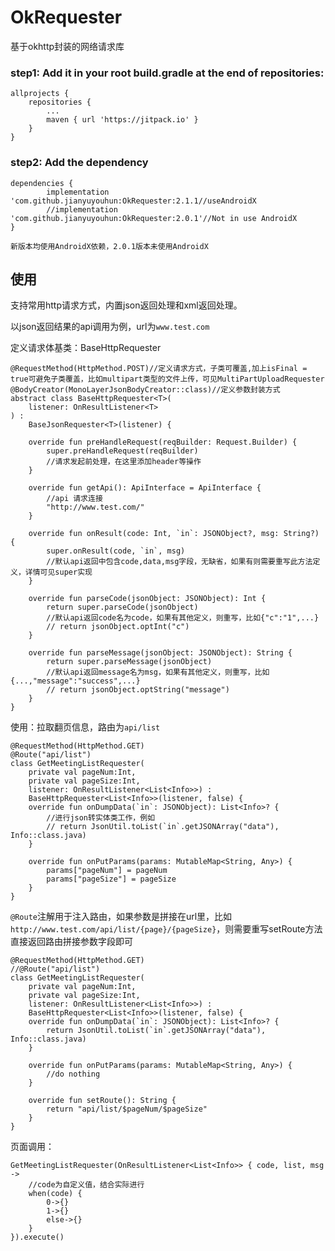 # OkRequester
基于okhttp封装的网络请求库


### step1: Add it in your root build.gradle at the end of repositories:

    allprojects {
		repositories {
			...
			maven { url 'https://jitpack.io' }
		}
	}

### step2: Add the dependency

    dependencies {
	        implementation 'com.github.jianyuyouhun:OkRequester:2.1.1//useAndroidX
	        //implementation 'com.github.jianyuyouhun:OkRequester:2.0.1'//Not in use AndroidX
	}

	新版本均使用AndroidX依赖，2.0.1版本未使用AndroidX

## 使用 ##

支持常用http请求方式，内置json返回处理和xml返回处理。

以json返回结果的api调用为例，url为`www.test.com`

定义请求体基类：BaseHttpRequester


	@RequestMethod(HttpMethod.POST)//定义请求方式，子类可覆盖,加上isFinal = true可避免子类覆盖，比如multipart类型的文件上传，可见MultiPartUploadRequester
	@BodyCreator(MonoLayerJsonBodyCreator::class)//定义参数封装方式
	abstract class BaseHttpRequester<T>(
	    listener: OnResultListener<T>
	) :
	    BaseJsonRequester<T>(listener) {
	
	    override fun preHandleRequest(reqBuilder: Request.Builder) {
	        super.preHandleRequest(reqBuilder)
	        //请求发起前处理，在这里添加header等操作
	    }
	
	    override fun getApi(): ApiInterface = ApiInterface { 
			//api 请求连接
			"http://www.test.com/"
		}
	
	    override fun onResult(code: Int, `in`: JSONObject?, msg: String?) {
	        super.onResult(code, `in`, msg)
			//默认api返回中包含code,data,msg字段，无缺省，如果有则需要重写此方法定义，详情可见super实现
	    }
	
	    override fun parseCode(jsonObject: JSONObject): Int {
			return super.parseCode(jsonObject)
			//默认api返回code名为code，如果有其他定义，则重写，比如{"c":"1",...}
			// return jsonObject.optInt("c")
	    }
	
	    override fun parseMessage(jsonObject: JSONObject): String {
	    	return super.parseMessage(jsonObject)
			//默认api返回message名为msg，如果有其他定义，则重写，比如{...,"message":"success",...}
			// return jsonObject.optString("message")
		}
	}

使用：拉取翻页信息，路由为`api/list`

	@RequestMethod(HttpMethod.GET)
	@Route("api/list")
	class GetMeetingListRequester(
	    private val pageNum:Int,
	    private val pageSize:Int,
	    listener: OnResultListener<List<Info>>) :
	    BaseHttpRequester<List<Info>>(listener, false) {
	    override fun onDumpData(`in`: JSONObject): List<Info>? {
	    	//进行json转实体类工作，例如
	        // return JsonUtil.toList(`in`.getJSONArray("data"), Info::class.java)
	    }
	
	    override fun onPutParams(params: MutableMap<String, Any>) {
	        params["pageNum"] = pageNum
	        params["pageSize"] = pageSize
	    }
	}

	
`@Route`注解用于注入路由，如果参数是拼接在url里，比如`http://www.test.com/api/list/{page}/{pageSize}`，则需要重写setRoute方法直接返回路由拼接参数字段即可

	@RequestMethod(HttpMethod.GET)
	//@Route("api/list")
	class GetMeetingListRequester(
	    private val pageNum:Int,
	    private val pageSize:Int,
	    listener: OnResultListener<List<Info>>) :
	    BaseHttpRequester<List<Info>>(listener, false) {
	    override fun onDumpData(`in`: JSONObject): List<Info>? {
	        return JsonUtil.toList(`in`.getJSONArray("data"), Info::class.java)
	    }
	
	    override fun onPutParams(params: MutableMap<String, Any>) {
			//do nothing	   
	    }
	
	    override fun setRoute(): String {
	        return "api/list/$pageNum/$pageSize"
	    }
	}

页面调用：

	GetMeetingListRequester(OnResultListener<List<Info>> { code, list, msg -> 
		//code为自定义值，结合实际进行
		when(code) {
			0->{}
			1->{}
			else->{}
		}
	}).execute()
